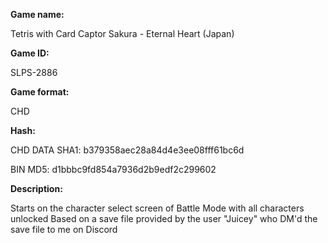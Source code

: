 **Game name:**

Tetris with Card Captor Sakura - Eternal Heart (Japan)

**Game ID:**

SLPS-2886

**Game format:**

CHD

**Hash:**

CHD DATA SHA1: b379358aec28a84d4e3ee08fff61bc6d

BIN MD5: d1bbbc9fd854a7936d2b9edf2c299602

**Description:**

Starts on the character select screen of Battle Mode with all characters unlocked
Based on a save file provided by the user "Juicey" who DM'd the save file to me on Discord
